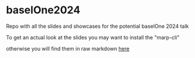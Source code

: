 # baselOne2024
Repo with all the slides and showcases for the potential baselOne 2024 talk


To get an actual look at the slides you may want to install the "marp-cli"

otherwise you will find them in raw markdown [here](https://github.com/SilenLoc/baselOne2024/blob/bec4321ad82dd81ecace91735888e46cdbc78c29/slides)
